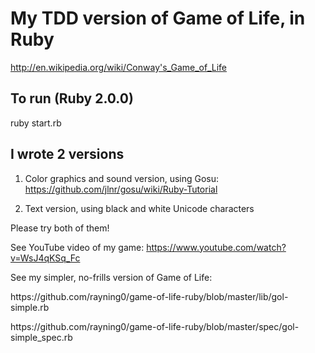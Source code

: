 My TDD version of Game of Life, in Ruby
=======================================

http://en.wikipedia.org/wiki/Conway's_Game_of_Life

## To run (Ruby 2.0.0)

ruby start.rb

## I wrote 2 versions

1. Color graphics and sound version, using Gosu:
https://github.com/jlnr/gosu/wiki/Ruby-Tutorial

2. Text version, using black and white Unicode characters

Please try both of them!

See YouTube video of my game:
https://www.youtube.com/watch?v=WsJ4qKSq_Fc

See my simpler, no-frills version of Game of Life:
<p>https://github.com/rayning0/game-of-life-ruby/blob/master/lib/gol-simple.rb</p>
<p>https://github.com/rayning0/game-of-life-ruby/blob/master/spec/gol-simple_spec.rb</p>